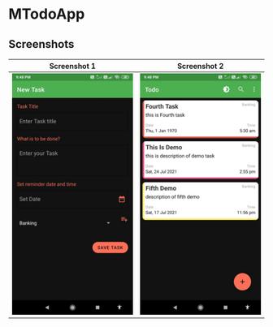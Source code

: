 # MTodoApp

## Screenshots
<!-- 
![Screenshot1](https://i2.paste.pics/01fc4623becc8a3ccdb49d02d790ec26.png) ![Screenshot1](https://i2.paste.pics/f208b874a7755719a08cff53d2ce5df7.png) 

<p float="left">
  <img src="https://i2.paste.pics/01fc4623becc8a3ccdb49d02d790ec26.png" width="300" />
            
  <img src="https://i2.paste.pics/f208b874a7755719a08cff53d2ce5df7.png" width="300" /> 
</p>

-->


Screenshot 1           |  Screenshot 2
:-------------------------:|:-------------------------:
![](https://github.com/thekalyan001/MTodoApp/blob/master/Screenshots/WhatsApp%20Image%202021-09-09%20at%209.46.40%20PM%20(1).jpeg)  |  ![](https://github.com/thekalyan001/MTodoApp/blob/master/Screenshots/WhatsApp%20Image%202021-09-09%20at%209.46.40%20PM%20(2).jpeg)



